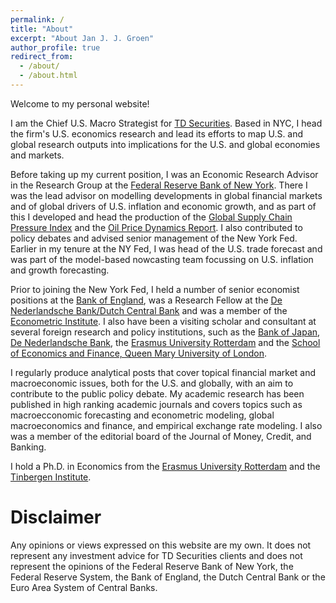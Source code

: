 ```yaml
---
permalink: /
title: "About"
excerpt: "About Jan J. J. Groen"
author_profile: true
redirect_from: 
  - /about/
  - /about.html
---
```


Welcome to my personal website!

I am the Chief U.S. Macro Strategist for [TD Securities](https://www.tdsecurities.com/). Based in NYC, I head the firm's U.S. economics research and lead its efforts to map U.S. and global research outputs into implications for the U.S. and global economies and markets.  

Before taking up my current position, I was an Economic Research Advisor in the Research Group at the [Federal Reserve Bank of New York](https://www.newyorkfed.org/research). There I was the lead advisor on modelling developments in global financial markets and of global drivers of U.S. inflation and economic growth, and as part of this I developed and head the production of the [Global Supply Chain Pressure Index](https://www.newyorkfed.org/research/policy/gscpi) and the [Oil Price Dynamics Report](https://www.newyorkfed.org/research/policy/oil_price_dynamics_report). I also contributed to policy debates and advised senior management of the New York Fed. Earlier in my tenure at the NY Fed, I was head of the U.S. trade forecast and was part of the model-based nowcasting team focussing on U.S. inflation and growth forecasting.

Prior to joining the New York Fed, I held a number of senior economist positions at the [Bank of England](https://www.bankofengland.co.uk/), was a Research Fellow at the [De Nederlandsche Bank/Dutch Central Bank](https://www.dnb.nl/en/) and was a member of the [Econometric Institute](https://www.eur.nl/en/ese/department-econometrics). I also have been a visiting scholar and consultant at several foreign research and policy institutions, such as the [Bank of Japan](https://www.boj.or.jp/en/), [De Nederlandsche Bank](https://www.dnb.nl/en/), the [Erasmus University Rotterdam](https://www.eur.nl/en/ese/department-econometrics) and the [School of Economics and Finance, Queen Mary University of London](https://www.qmul.ac.uk/sef/).

I regularly produce analytical posts that cover topical financial market and macroeconomic issues, both for the U.S. and globally, with an aim to contribute to the public policy debate. My academic research has been published in high ranking academic journals and covers topics such as macroecconomic forecasting and econometric modeling, global macroeconomics and finance, and empirical exchange rate modeling. I also was a member of the editorial board of the Journal of Money, Credit, and Banking.

I hold a Ph.D. in Economics from the [Erasmus University Rotterdam](https://www.eur.nl/en) and the [Tinbergen Institute](https://www.tinbergen.nl/about-tinbergen-institute/).


Disclaimer
======
Any opinions or views expressed on this website are my own. It does not represent any investment advice for TD Securities clients and does not represent the opinions of the Federal Reserve Bank of New York, the Federal Reserve System, the Bank of England, the Dutch Central Bank or the Euro Area System of Central Banks.
